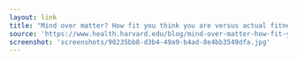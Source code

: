 ```yaml
---
layout: link
title: "Mind over matter? How fit you think you are versus actual fitness - Harvard Health Blog - Harvard Health Publishing"
source: 'https://www.health.harvard.edu/blog/mind-over-matter-how-fit-you-think-you-are-versus-actual-fitness-2017081412282'
screenshot: 'screenshots/90235bb8-d3b4-49a9-b4ad-8e4bb3549dfa.jpg'
---
```


